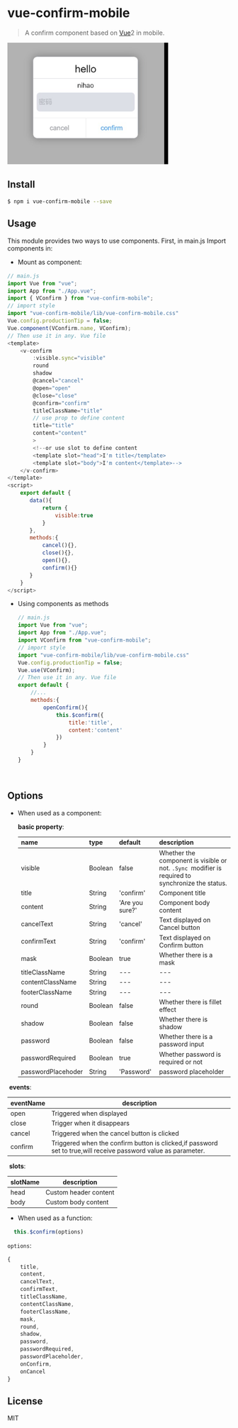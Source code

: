 # vue-confirm-mobile

> A confirm component based on [Vue](https://vuejs.org/)2 in mobile.  

<img src="./lib/vue-confirm-mobile_md.jpg" alt="effect" style="zoom: 80%;" />

## Install

```bash
$ npm i vue-confirm-mobile --save	
```

## Usage

This module provides two ways to use components. First, in main.js Import components in:		

+ Mount as component:	

```js
// main.js
import Vue from "vue";
import App from "./App.vue";
import { VConfirm } from "vue-confirm-mobile";
// import style
import "vue-confirm-mobile/lib/vue-confirm-mobile.css"
Vue.config.productionTip = false;
Vue.component(VConfirm.name, VConfirm);
// Then use it in any. Vue file
<template>
    <v-confirm
        :visible.sync="visible"
        round
        shadow
        @cancel="cancel"
        @open="open"
        @close="close"
        @confirm="confirm"
        titleClassName="title"
        // use prop to define content
        title="title"
        content="content"
        >
        <!--or use slot to define content
        <template slot="head">I'm title</template>
        <template slot="body">I'm content</template>-->
    </v-confirm>
</template>
<script>
    export default {
	   data(){
           return {
               visible:true
           }
       },
       methods:{
           cancel(){},
           close(){},
           open(){},
           confirm(){}
       }
	}
</script>
```

+ Using components as methods

  ```js
  // main.js
  import Vue from "vue";
  import App from "./App.vue";
  import VConfirm from "vue-confirm-mobile";
  // import style
  import "vue-confirm-mobile/lib/vue-confirm-mobile.css"
  Vue.config.productionTip = false;
  Vue.use(VConfirm);
  // Then use it in any. Vue file
  export default {
      //...
      methods:{
          openConfirm(){
              this.$confirm({
                  title:'title',
                  content:'content'
              })
          }
      }
  }
  ```

  ​		

## Options

  + When used as a component: 		

     **basic property**:
   
     | name               | type    | default         | description                                                  |
     | ------------------ | ------- | --------------- | ------------------------------------------------------------ |
     | visible            | Boolean | false           | Whether the component is visible or not. `.Sync `modifier is required to synchronize the status. |
     | title              | String  | 'confirm'       | Component title                                              |
     | content            | String  | 'Are you sure?' | Component body content                                       |
     | cancelText         | String  | 'cancel'        | Text displayed on Cancel button                              |
     | confirmText        | String  | 'confirm'       | Text displayed on Confirm button                             |
     | mask               | Boolean | true            | Whether there is a mask                                      |
     | titleClassName     | String  | ---             | ---                                                          |
     | contentClassName   | String  | ---             | ---                                                          |
     | footerClassName    | String  | ---             | ---                                                          |
     | round              | Boolean | false           | Whether there is fillet effect                               |
     | shadow             | Boolean | false           | Whether there is shadow                                      |
     | password           | Boolean | false           | Whether there is a password input                            |
     | passwordRequired   | Boolean | true            | Whether password is required or not                          |
     | passwordPlacehoder | String  | 'Password'      | password placeholder                                         |

  ​		**events**:

| eventName | description                                                  |
| --------- | ------------------------------------------------------------ |
| open      | Triggered when displayed                                     |
| close     | Trigger when it disappears                                   |
| cancel    | Triggered when the cancel button is clicked                  |
| confirm   | Triggered when the confirm button is clicked,if password set to true,will receive password value as parameter. |

  ​	  **slots**:

| slotName | description           |
| -------- | --------------------- |
| head     | Custom header content |
| body     | Custom body content   |



  + When used as a function: 

```js
  this.$confirm(options)
```

  `options`:	

  ```js
  {
      title,
      content,
      cancelText,
      confirmText,
      titleClassName,
      contentClassName,
      footerClassName,
      mask,
      round,
      shadow,
      password,
      passwordRequired,
      passwordPlaceholder,
      onConfirm,
      onCancel
}
  ```

## License

  MIT

  

  

  